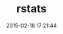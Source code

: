 ---
layout: post
title:  "rstats"
repo:   "jumzies/rstats"
date:   2015-02-18 17:21:44
gemurl: http://github.com/jumzies/rstats
---